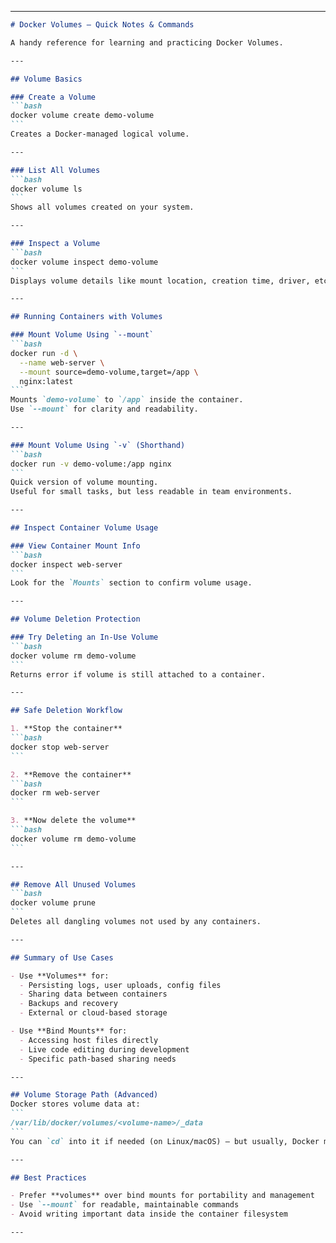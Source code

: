
---

````markdown
# Docker Volumes – Quick Notes & Commands

A handy reference for learning and practicing Docker Volumes.

---

## Volume Basics

### Create a Volume
```bash
docker volume create demo-volume
```
Creates a Docker-managed logical volume.

---

### List All Volumes
```bash
docker volume ls
```
Shows all volumes created on your system.

---

### Inspect a Volume
```bash
docker volume inspect demo-volume
```
Displays volume details like mount location, creation time, driver, etc.

---

## Running Containers with Volumes

### Mount Volume Using `--mount`
```bash
docker run -d \
  --name web-server \
  --mount source=demo-volume,target=/app \
  nginx:latest
```
Mounts `demo-volume` to `/app` inside the container.  
Use `--mount` for clarity and readability.

---

### Mount Volume Using `-v` (Shorthand)
```bash
docker run -v demo-volume:/app nginx
```
Quick version of volume mounting.  
Useful for small tasks, but less readable in team environments.

---

## Inspect Container Volume Usage

### View Container Mount Info
```bash
docker inspect web-server
```
Look for the `Mounts` section to confirm volume usage.

---

## Volume Deletion Protection

### Try Deleting an In-Use Volume
```bash
docker volume rm demo-volume
```
Returns error if volume is still attached to a container.

---

## Safe Deletion Workflow

1. **Stop the container**
```bash
docker stop web-server
```

2. **Remove the container**
```bash
docker rm web-server
```

3. **Now delete the volume**
```bash
docker volume rm demo-volume
```

---

## Remove All Unused Volumes
```bash
docker volume prune
```
Deletes all dangling volumes not used by any containers.

---

## Summary of Use Cases

- Use **Volumes** for:
  - Persisting logs, user uploads, config files
  - Sharing data between containers
  - Backups and recovery
  - External or cloud-based storage

- Use **Bind Mounts** for:
  - Accessing host files directly
  - Live code editing during development
  - Specific path-based sharing needs

---

## Volume Storage Path (Advanced)
Docker stores volume data at:
```
/var/lib/docker/volumes/<volume-name>/_data
```
You can `cd` into it if needed (on Linux/macOS) — but usually, Docker manages it for you.

---

## Best Practices

- Prefer **volumes** over bind mounts for portability and management
- Use `--mount` for readable, maintainable commands
- Avoid writing important data inside the container filesystem

---


````